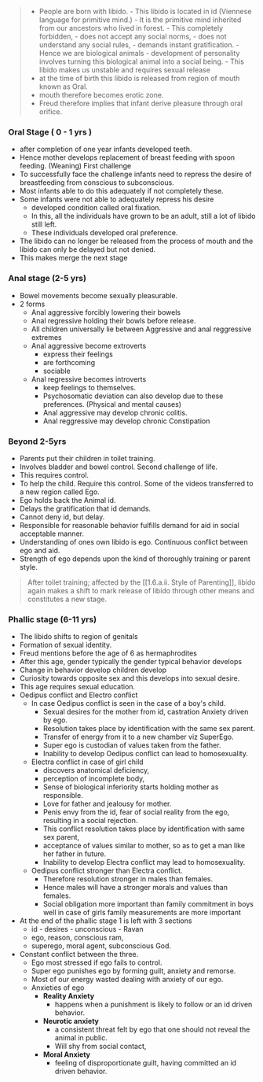 > - People are born with libido. 
    - This libido is located in id (Viennese language for primitive mind.)
    - It is the primitive mind inherited from our ancestors who lived in forest.
        - This completely forbidden,
        - does not accept any social norms,
        - does not understand any social rules,
        - demands instant gratification.
    - Hence we are biological animals
    - development of personality involves turning this biological animal into a social being.
    - This libido makes us unstable and requires sexual release
> - at the time of birth this libido is released from region of mouth known as Oral.
> - mouth therefore becomes erotic zone.
> - Freud therefore implies that infant derive pleasure through oral orifice.

### Oral Stage ( 0 - 1 yrs )
- after completion of one year infants developed teeth.
- Hence mother develops replacement of breast feeding with spoon feeding. (Weaning) First challenge
- To successfully face the challenge infants need to repress the desire of breastfeeding from conscious to subconscious.
- Most infants able to do this adequately if not completely these.
- Some infants were not able to adequately repress his desire
    - developed condition called oral fixation.
    - In this, all the individuals have grown to be an adult, still a lot of libido still left.
    - These individuals developed oral preference.
- The libido can no longer be released from the process of mouth and the libido can only be delayed but not denied.
- This makes merge the next stage
### Anal stage (2-5 yrs)
- Bowel movements become sexually pleasurable.
- 2 forms
    - Anal aggressive forcibly lowering their bowels
    - Anal regressive holding their bowls before release.
    - All children universally lie between Aggressive and anal reggressive extremes
    - Anal aggressive become extroverts
        - express their feelings
        - are forthcoming
        - sociable
    - Anal regressive becomes introverts
        - keep feelings to themselves.
        - Psychosomatic deviation can also develop due to these preferences. (Physical and mental causes)
        - Anal aggressive may develop chronic colitis.
        - Anal reggressive may develop chronic Constipation

### Beyond 2-5yrs
- Parents put their children in toilet training.
- Involves bladder and bowel control. Second challenge of life.
- This requires control.
- To help the child. Require this control. Some of the videos transferred to a new region called Ego.
- Ego holds back the Animal id.
- Delays the gratification that id demands.
- Cannot deny id, but delay.
- Responsible for reasonable behavior fulfills demand for aid in social acceptable manner.
- Understanding of ones own libido is ego. Continuous conflict between ego and aid.
- Strength of ego depends upon the kind of thoroughly training or parent style.

>After toilet training; affected by the [[1.6.a.ii. Style of Parenting]], libido again makes a shift to mark release of libido through other means and constitutes a new stage.
### Phallic stage (6-11 yrs)
- The libido shifts to region of genitals 
- Formation of sexual identity. 
- Freud mentions before the age of 6 as hermaphrodites 
- After this age, gender typically the gender typical behavior develops 
- Change in behavior develop children develop 
- Curiosity towards opposite sex and this develops into sexual desire. 
- This age requires sexual education.
- Oedipus conflict and Electro conflict 
	- In case Oedipus conflict is seen in the case of a boy's child. 
		- Sexual desires for the mother from id, castration Anxiety driven by ego. 
		- Resolution takes place by identification with the same sex parent. 
		- Transfer of energy from it to a new chamber viz SuperEgo.
		- Super ego is custodian of values taken from the father. 
		- Inability to develop Oedipus conflict can lead to homosexuality.
	- Electra conflict in case of girl child 
		- discovers anatomical deficiency, 
		- perception of incomplete body, 
		- Sense of biological inferiority starts holding mother as responsible. 
		- Love for father and jealousy for mother.
		- Penis envy from the id, fear of social reality from the ego, resulting in a social rejection. 
		- This conflict resolution takes place by identification with same sex parent, 
		- acceptance of values similar to mother, so as to get a man like her father in future.
		- Inability to develop Electra conflict may lead to homosexuality. 
	- Oedipus conflict stronger than Electra conflict. 
		- Therefore resolution stronger in males than females. 
		- Hence males will have a stronger morals and values than females. 
		- Social obligation more important than family commitment in boys well in case of girls family measurements are more important
- At the end of the phallic stage 1 is left with 3 sections 
	- id - desires - unconscious  - Ravan 
	- ego, reason, conscious ram, 
	- superego, moral agent, subconscious God.
- Constant conflict between the three. 
	- Ego most stressed if ego fails to control. 
	- Super ego punishes ego by forming guilt, anxiety and remorse. 
	- Most of our energy wasted dealing with anxiety of our ego.
	- Anxieties of ego 
		- **Reality Anxiety** 
			- happens when a punishment is likely to follow or an id driven behavior.
		- **Neurotic anxiety**
			- a consistent threat felt by ego that one should not reveal the animal in public.
			- Will shy from social contact, 
		- **Moral Anxiety** 
			- feeling of disproportionate guilt, having committed an id driven behavior.